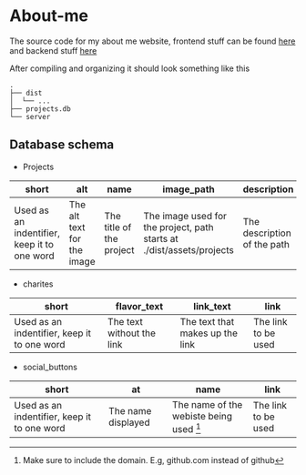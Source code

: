 # About-me

The source code for my about me website, frontend stuff can be found [here](https://github.com/Andrea-moth/About-me/tree/main/frontend) and backend stuff [here](https://github.com/Andrea-moth/About-me/tree/main/backend)

After compiling and organizing it should look something like this

```
.
├── dist
│  └── ...
├── projects.db
└── server
```

## Database schema 

* Projects

| short | alt | name | image_path | description |
| ----- | --- | ---- | ---------- | ----------- |
| Used as an indentifier, keep it to one word | The alt text for the image | The title of the project | The image used for the project, path starts at ./dist/assets/projects | The description of the path |

* charites 

| short | flavor_text | link_text | link | 
| ----- | ----------- | --------- | ---- |
| Used as an indentifier, keep it to one word | The text without the link | The text that makes up the link | The link to be used |

* social_buttons

| short | at | name | link | 
| ----- | -- | ---- | ---- |
| Used as an indentifier, keep it to one word | The name displayed | The name of the webiste being used [^1] | The link to be used |

[^1]: Make sure to include the domain. E.g, github.com instead of github
